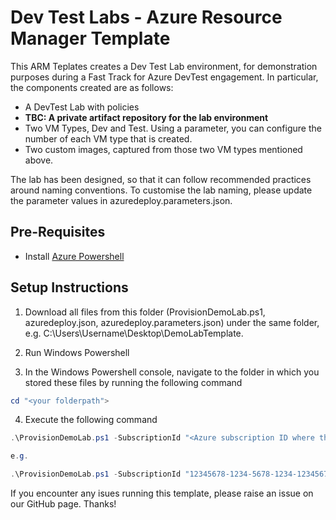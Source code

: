 # Dev Test Labs - Azure Resource Manager Template

This ARM Teplates creates a Dev Test Lab environment, for demonstration purposes during a Fast Track for Azure DevTest engagement. In particular, the components created are as follows: 

* A DevTest Lab with policies 
* **TBC: A private artifact repository for the lab environment**
* Two VM Types, Dev and Test. Using a parameter, you can configure the number of each VM type that is created.
* Two custom images, captured from those two VM types mentioned above.

The lab has been designed, so that it can follow recommended practices around naming conventions. To customise the lab naming, please update the parameter values in azuredeploy.parameters.json.

## Pre-Requisites
* Install [Azure Powershell](http://aka.ms/webpi-azps)

## Setup Instructions
1. Download all files from this folder (ProvisionDemoLab.ps1, azuredeploy.json, azuredeploy.parameters.json) under the same folder, e.g. C:\Users\Username\Desktop\DemoLabTemplate.

2. Run Windows Powershell

3. In the Windows Powershell console, navigate to the folder in which you stored these files by running the following command

```PowerShell
cd "<your folderpath">
```

4. Execute the following command


```PowerShell
.\ProvisionDemoLab.ps1 -SubscriptionId "<Azure subscription ID where the lab will be created>" -ResourceGroupName "<name for the new resource group where the lab will be created, remember to follow a good naming convention>" -ResourceGroupLocation "<location for the resource group to be created. e.g. West US>"

e.g.

.\ProvisionDemoLab.ps1 -SubscriptionId "12345678-1234-5678-1234-123456789000" -ResourceGroupName "fta-dev-dtl-rg" -ResourceGroupLocation "North Europe"
```
If you encounter any isues running this template, please raise an issue on our GitHub page. Thanks!